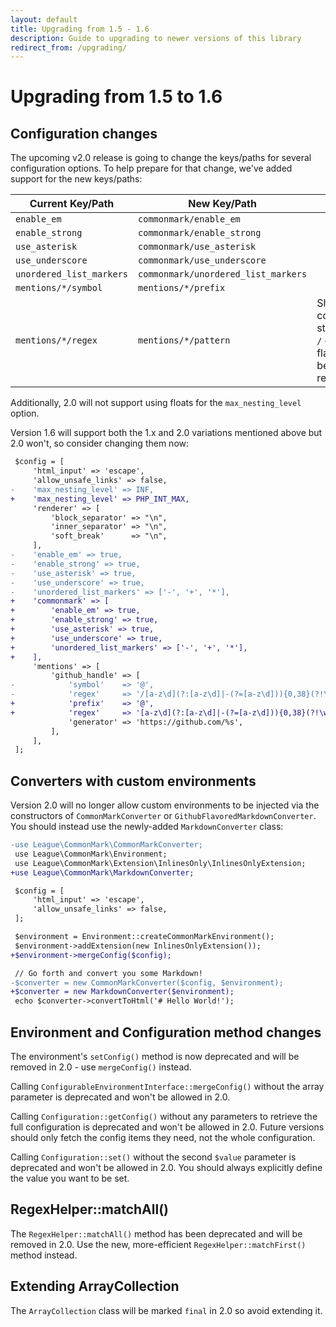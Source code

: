 ```yaml
---
layout: default
title: Upgrading from 1.5 - 1.6
description: Guide to upgrading to newer versions of this library
redirect_from: /upgrading/
---
```


# Upgrading from 1.5 to 1.6

## Configuration changes

The upcoming v2.0 release is going to change the keys/paths for several configuration options. To help prepare for that change, we've added support for the new keys/paths:

| Current Key/Path         | New Key/Path                        | Notes |
| ------------------------ | ----------------------------------- | ----- |
| `enable_em`              | `commonmark/enable_em`              |       |
| `enable_strong`          | `commonmark/enable_strong`          |       |
| `use_asterisk`           | `commonmark/use_asterisk`           |       |
| `use_underscore`         | `commonmark/use_underscore`         |       |
| `unordered_list_markers` | `commonmark/unordered_list_markers` |       |
| `mentions/*/symbol`      | `mentions/*/prefix`                 |       |
| `mentions/*/regex`       | `mentions/*/pattern`                | Should not contain starting/ending `/` delimiters or flags - must be a partial regex |

Additionally, 2.0 will not support using floats for the `max_nesting_level` option.

Version 1.6 will support both the 1.x and 2.0 variations mentioned above but 2.0 won't, so consider changing them now:

```diff
 $config = [
     'html_input' => 'escape',
     'allow_unsafe_links' => false,
-    'max_nesting_level' => INF,
+    'max_nesting_level' => PHP_INT_MAX,
     'renderer' => [
         'block_separator' => "\n",
         'inner_separator' => "\n",
         'soft_break'      => "\n",
     ],
-    'enable_em' => true,
-    'enable_strong' => true,
-    'use_asterisk' => true,
-    'use_underscore' => true,
-    'unordered_list_markers' => ['-', '+', '*'],
+    'commonmark' => [
+        'enable_em' => true,
+        'enable_strong' => true,
+        'use_asterisk' => true,
+        'use_underscore' => true,
+        'unordered_list_markers' => ['-', '+', '*'],
+    ],
     'mentions' => [
         'github_handle' => [
-            'symbol'    => '@',
-            'regex'     => '/[a-z\d](?:[a-z\d]|-(?=[a-z\d])){0,38}(?!\w)/i',
+            'prefix'    => '@',
+            'regex'     => '[a-z\d](?:[a-z\d]|-(?=[a-z\d])){0,38}(?!\w)',
             'generator' => 'https://github.com/%s',
         ],
     ],
 ];
```

## Converters with custom environments

Version 2.0 will no longer allow custom environments to be injected via the constructors of `CommonMarkConverter` or `GithubFlavoredMarkdownConverter`. You should instead use the newly-added `MarkdownConverter` class:

```diff
-use League\CommonMark\CommonMarkConverter;
 use League\CommonMark\Environment;
 use League\CommonMark\Extension\InlinesOnly\InlinesOnlyExtension;
+use League\CommonMark\MarkdownConverter;

 $config = [
     'html_input' => 'escape',
     'allow_unsafe_links' => false,
 ];

 $environment = Environment::createCommonMarkEnvironment();
 $environment->addExtension(new InlinesOnlyExtension());
+$environment->mergeConfig($config);

 // Go forth and convert you some Markdown!
-$converter = new CommonMarkConverter($config, $environment);
+$converter = new MarkdownConverter($environment);
 echo $converter->convertToHtml('# Hello World!');
```

## Environment and Configuration method changes

The environment's `setConfig()` method is now deprecated and will be removed in 2.0 - use `mergeConfig()` instead.

Calling `ConfigurableEnvironmentInterface::mergeConfig()` without the array parameter is deprecated and won't be allowed in 2.0.

Calling `Configuration::getConfig()` without any parameters to retrieve the full configuration is deprecated and won't be allowed in 2.0. Future versions should only fetch the config items they need, not the whole configuration.

Calling `Configuration::set()` without the second `$value` parameter is deprecated and won't be allowed in 2.0.  You should always explicitly define the value you want to be set.

## RegexHelper::matchAll()

The `RegexHelper::matchAll()` method has been deprecated and will be removed in 2.0. Use the new, more-efficient `RegexHelper::matchFirst()` method instead.

## Extending ArrayCollection

The `ArrayCollection` class will be marked `final` in 2.0 so avoid extending it.
